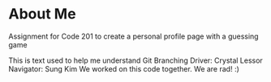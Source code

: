 # About Me
Assignment for Code 201 to create a personal profile page with a guessing game

This is text used to help me understand Git Branching
Driver: Crystal Lessor
Navigator: Sung Kim
We worked on this code together. We are rad! :)
